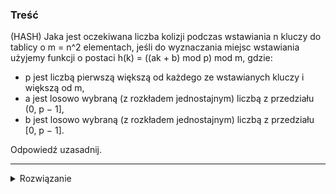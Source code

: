 ### Treść
(HASH)
Jaka jest oczekiwana liczba kolizji podczas wstawiania n kluczy do tablicy o m = n^2 elementach, jeśli
do wyznaczania miejsc wstawiania użyjemy funkcji o postaci h(k) = ((ak + b) mod p) mod m, gdzie:
* p jest liczbą pierwszą większą od każdego ze wstawianych kluczy i większą od m,
* a jest losowo wybraną (z rozkładem jednostajnym) liczbą z przedziału (0, p − 1],
* b jest losowo wybraną (z rozkładem jednostajnym) liczbą z przedziału [0, p − 1].

Odpowiedź uzasadnij.

------
<details><summary>Rozwiązanie</summary>
    
Dana funkcja należy do rodziny uniwersalnych funkcji haszujących


![](https://i.imgur.com/bS54lqP.png)


Stąd istnieje szansa < 1/2, że będziemy mieli jakiekolwiek kolizje. Poniżej dowód z Cormena.


![](https://i.imgur.com/M2gPuwr.png)

<p>
    

